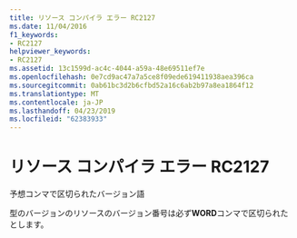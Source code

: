 ```yaml
---
title: リソース コンパイラ エラー RC2127
ms.date: 11/04/2016
f1_keywords:
- RC2127
helpviewer_keywords:
- RC2127
ms.assetid: 13c1599d-ac4c-4044-a59a-48e69511ef7e
ms.openlocfilehash: 0e7cd9ac47a7a5ce8f09ede619411938aea396ca
ms.sourcegitcommit: 0ab61bc3d2b6cfbd52a16c6ab2b97a8ea1864f12
ms.translationtype: MT
ms.contentlocale: ja-JP
ms.lasthandoff: 04/23/2019
ms.locfileid: "62383933"
---
```

# <a name="resource-compiler-error-rc2127"></a>リソース コンパイラ エラー RC2127

予想コンマで区切られたバージョン語

型のバージョンのリソースのバージョン番号は必ず**WORD**コンマで区切られたとします。